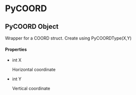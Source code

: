 # PyCOORD


## PyCOORD Object

Wrapper for a COORD struct\.  Create using PyCOORDType\(X,Y\)

#### Properties

  - int X

    Horizontal coordinate

  - int Y

    Vertical coordinate